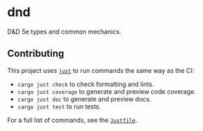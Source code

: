 # dnd

D&D 5e types and common mechanics.

<!--
[![Test](https://github.com/crates-lurey-io/dnd/actions/workflows/test.yml/badge.svg)](https://github.com/crates-lurey-io/dnd/actions/workflows/test.yml)
[![Crates.io Version](https://img.shields.io/crates/v/dnd)](https://crates.io/crates/dnd)
[![codecov](https://codecov.io/gh/crates-lurey-io/dnd/graph/badge.svg?token=Z3VUWA3WYY)](https://codecov.io/gh/crates-lurey-io/dnd)
-->

## Contributing

This project uses [`just`][] to run commands the same way as the CI:

- `cargo just check` to check formatting and lints.
- `cargo just coverage` to generate and preview code coverage.
- `cargo just doc` to generate and preview docs.
- `cargo just test` to run tests.

[`just`]: https://crates.io/crates/just

For a full list of commands, see the [`Justfile`](./Justfile).
